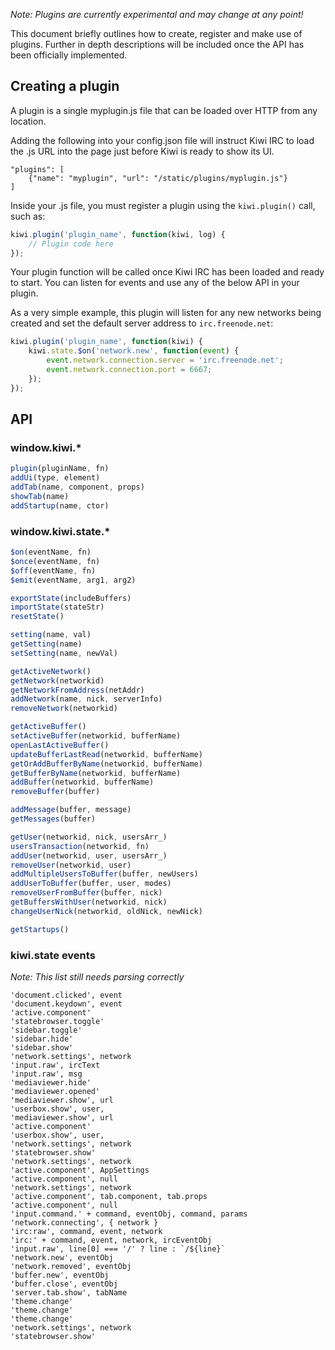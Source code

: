 *Note: Plugins are currently experimental and may change at any point!*

This document briefly outlines how to create, register and make use of plugins. Further in depth descriptions will be included once the API has been officially implemented.

## Creating a plugin
A plugin is a single myplugin.js file that can be loaded over HTTP from any location.

Adding the following into your config.json file will instruct Kiwi IRC to load the .js URL into the page just before Kiwi is ready to show its UI.
~~~
"plugins": [
    {"name": "myplugin", "url": "/static/plugins/myplugin.js"}
]
~~~

Inside your .js file, you must register a plugin using the `kiwi.plugin()` call, such as:
~~~javascript
kiwi.plugin('plugin_name', function(kiwi, log) {
    // Plugin code here
});
~~~

Your plugin function will be called once Kiwi IRC has been loaded and ready to start. You can listen for events and use any of the below API in your plugin.

As a very simple example, this plugin will listen for any new networks being created and set the default server address to `irc.freenode.net`:

~~~javascript
kiwi.plugin('plugin_name', function(kiwi) {
    kiwi.state.$on('network.new', function(event) {
        event.network.connection.server = 'irc.freenode.net';
        event.network.connection.port = 6667;
    });
});
~~~

## API

### window.kiwi.*
~~~javascript
plugin(pluginName, fn)
addUi(type, element)
addTab(name, component, props)
showTab(name)
addStartup(name, ctor)
~~~


### window.kiwi.state.*
~~~javascript
$on(eventName, fn)
$once(eventName, fn)
$off(eventName, fn)
$emit(eventName, arg1, arg2)

exportState(includeBuffers)
importState(stateStr)
resetState()

setting(name, val)
getSetting(name)
setSetting(name, newVal)

getActiveNetwork()
getNetwork(networkid)
getNetworkFromAddress(netAddr)
addNetwork(name, nick, serverInfo)
removeNetwork(networkid)

getActiveBuffer()
setActiveBuffer(networkid, bufferName)
openLastActiveBuffer()
updateBufferLastRead(networkid, bufferName)
getOrAddBufferByName(networkid, bufferName)
getBufferByName(networkid, bufferName)
addBuffer(networkid, bufferName)
removeBuffer(buffer)

addMessage(buffer, message)
getMessages(buffer)

getUser(networkid, nick, usersArr_)
usersTransaction(networkid, fn)
addUser(networkid, user, usersArr_)
removeUser(networkid, user)
addMultipleUsersToBuffer(buffer, newUsers)
addUserToBuffer(buffer, user, modes)
removeUserFromBuffer(buffer, nick)
getBuffersWithUser(networkid, nick)
changeUserNick(networkid, oldNick, newNick)

getStartups()
~~~


### kiwi.state events
*Note: This list still needs parsing correctly*
~~~
'document.clicked', event
'document.keydown', event
'active.component'
'statebrowser.toggle'
'sidebar.toggle'
'sidebar.hide'
'sidebar.show'
'network.settings', network
'input.raw', ircText
'input.raw', msg
'mediaviewer.hide'
'mediaviewer.opened'
'mediaviewer.show', url
'userbox.show', user,
'mediaviewer.show', url
'active.component'
'userbox.show', user,
'network.settings', network
'statebrowser.show'
'network.settings', network
'active.component', AppSettings
'active.component', null
'network.settings', network
'active.component', tab.component, tab.props
'active.component', null
'input.command.' + command, eventObj, command, params
'network.connecting', { network }
'irc:raw', command, event, network
'irc:' + command, event, network, ircEventObj
'input.raw', line[0] === '/' ? line : `/${line}`
'network.new', eventObj
'network.removed', eventObj
'buffer.new', eventObj
'buffer.close', eventObj
'server.tab.show', tabName
'theme.change'
'theme.change'
'theme.change'
'network.settings', network
'statebrowser.show'
~~~